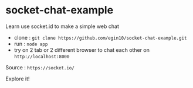 # socket-chat-example
Learn use socket.id to make a simple web chat

- clone : `git clone https://github.com/egin10/socket-chat-example.git`
- run : `node app`
- try on 2 tab or 2 different browser to chat each other on `http://localhost:8000`

Source :
`https://socket.io/`

Explore it!